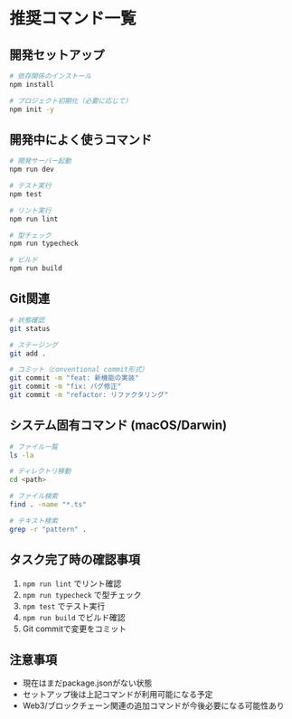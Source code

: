 # 推奨コマンド一覧

## 開発セットアップ
```bash
# 依存関係のインストール
npm install

# プロジェクト初期化（必要に応じて）
npm init -y
```

## 開発中によく使うコマンド
```bash
# 開発サーバー起動
npm run dev

# テスト実行
npm test

# リント実行
npm run lint

# 型チェック
npm run typecheck

# ビルド
npm run build
```

## Git関連
```bash
# 状態確認
git status

# ステージング
git add .

# コミット（conventional commit形式）
git commit -m "feat: 新機能の実装"
git commit -m "fix: バグ修正"
git commit -m "refactor: リファクタリング"
```

## システム固有コマンド (macOS/Darwin)
```bash
# ファイル一覧
ls -la

# ディレクトリ移動
cd <path>

# ファイル検索
find . -name "*.ts"

# テキスト検索
grep -r "pattern" .
```

## タスク完了時の確認事項
1. `npm run lint` でリント確認
2. `npm run typecheck` で型チェック
3. `npm test` でテスト実行
4. `npm run build` でビルド確認
5. Git commitで変更をコミット

## 注意事項
- 現在はまだpackage.jsonがない状態
- セットアップ後は上記コマンドが利用可能になる予定
- Web3/ブロックチェーン関連の追加コマンドが今後必要になる可能性あり